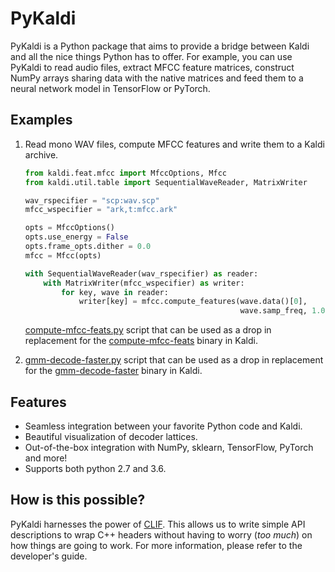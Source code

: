 PyKaldi
=======

PyKaldi is a Python package that aims to provide a bridge between Kaldi and all
the nice things Python has to offer. For example, you can use PyKaldi to read
audio files, extract MFCC feature matrices, construct NumPy arrays sharing data
with the native matrices and feed them to a neural network model in TensorFlow
or PyTorch.

Examples
--------

1. Read mono WAV files, compute MFCC features and write them to a Kaldi archive.

   ```python
   from kaldi.feat.mfcc import MfccOptions, Mfcc
   from kaldi.util.table import SequentialWaveReader, MatrixWriter

   wav_rspecifier = "scp:wav.scp"
   mfcc_wspecifier = "ark,t:mfcc.ark"

   opts = MfccOptions()
   opts.use_energy = False
   opts.frame_opts.dither = 0.0
   mfcc = Mfcc(opts)

   with SequentialWaveReader(wav_rspecifier) as reader:
       with MatrixWriter(mfcc_wspecifier) as writer:
           for key, wave in reader:
               writer[key] = mfcc.compute_features(wave.data()[0],
                                                   wave.samp_freq, 1.0)
   ```

   [compute-mfcc-feats.py](examples/compute-mfcc-feats.py) script
   that can be used as a drop in replacement for the
   [compute-mfcc-feats](https://github.com/kaldi-asr/kaldi/blob/master/src/featbin/compute-mfcc-feats.cc)
   binary in Kaldi.

2. [gmm-decode-faster.py](examples/gmm-decode-faster.py) script
   that can be used as a drop in replacement for the
   [gmm-decode-faster](https://github.com/kaldi-asr/kaldi/blob/master/src/gmmbin/gmm-decode-faster.cc)
   binary in Kaldi.

Features
--------
- Seamless integration between your favorite Python code and Kaldi.
- Beautiful visualization of decoder lattices.
- Out-of-the-box integration with NumPy, sklearn, TensorFlow, PyTorch and more!
- Supports both python 2.7 and 3.6.

How is this possible?
---------------------
PyKaldi harnesses the power of [CLIF](https://github.com/google/clif). This
allows us to write simple API descriptions to wrap C++ headers without having
to worry (*too much*) on how things are going to work. For more information,
please refer to the developer's guide.
